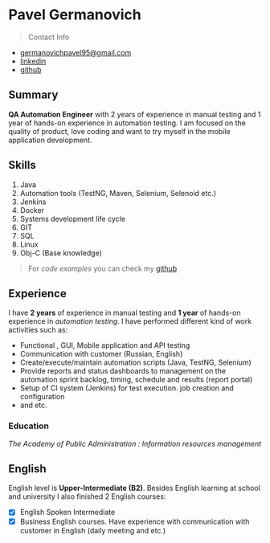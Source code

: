# Pavel Germanovich

> Contact Info
* germanovichpavel95@gmail.com
* [linkedin](https://www.linkedin.com/in/pavel-germanovich-8ba9101a1/)
* [github](https://github.com/PavelGermanovich)

## Summary
**QA Automation Engineer** with 2 years of experience in manual testing and 1 year of hands-on experience in automation testing. I am focused on the quality of product, love coding and want to try myself in the mobile application development.

## Skills
1. Java
2. Automation tools (TestNG, Maven, Selenium, Selenoid etc.)
3. Jenkins
4. Docker
5. Systems development life cycle
6. GIT
7. SQL
8. Linux
9. Obj-C (Base knowledge)

> For *code examples* you can check my [github](https://github.com/PavelGermanovich)

## Experience
I have **2 years** of experience in manual testing and **1 year** of hands-on experience in *automation testing*. I have performed different kind of work activities such as:
-  Functional , GUI, Mobile application and API testing
-  Communication with customer (Russian, English)
- Create/execute/maintain automation scripts (Java, TestNG, Selenium)
- Provide reports and status dashboards to management on the automation sprint backlog, timing, schedule and results (report portal)
- Setup of CI system (Jenkins) for test execution. job creation and configuration
- and etc.

### Education
*The Academy of Public Administration : Information resources management*

## English
English level is **Upper-Intermediate (B2)**.
Besides English learning at school and university I also finished 2 English courses:
- [x] English Spoken Intermediate
- [x]  Business English courses.
Have experience with communication with customer in English (daily meeting and etc.)

